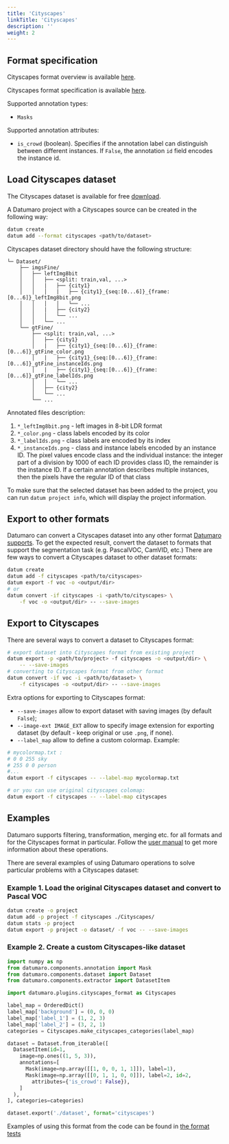 ```yaml
---
title: 'Cityscapes'
linkTitle: 'Cityscapes'
description: ''
weight: 2
---
```


## Format specification

Cityscapes format overview is available [here](https://www.cityscapes-dataset.com/dataset-overview/).

Cityscapes format specification is available [here](https://github.com/mcordts/cityscapesScripts#the-cityscapes-dataset).

Supported annotation types:
- `Masks`

Supported annotation attributes:
- `is_crowd` (boolean). Specifies if the annotation label can
  distinguish between different instances.
  If `False`, the annotation `id` field encodes the instance id.

## Load Cityscapes dataset

The Cityscapes dataset is available for free [download](https://www.cityscapes-dataset.com/downloads/).

A Datumaro project with a Cityscapes source can be created in the following way:

``` bash
datum create
datum add --format cityscapes <path/to/dataset>
```

Cityscapes dataset directory should have the following structure:

<!--lint disable fenced-code-flag-->
```
└─ Dataset/
    ├── imgsFine/
    │   ├── leftImg8bit
    │   │   ├── <split: train,val, ...>
    │   │   |   ├── {city1}
    │   │   │   |   ├── {city1}_{seq:[0...6]}_{frame:[0...6]}_leftImg8bit.png
    │   │   │   │   └── ...
    │   │   |   ├── {city2}
    │   │   │   └── ...
    │   │   └── ...
    └── gtFine/
        ├── <split: train,val, ...>
        │   ├── {city1}
        │   |   ├── {city1}_{seq:[0...6]}_{frame:[0...6]}_gtFine_color.png
        │   |   ├── {city1}_{seq:[0...6]}_{frame:[0...6]}_gtFine_instanceIds.png
        │   |   ├── {city1}_{seq:[0...6]}_{frame:[0...6]}_gtFine_labelIds.png
        │   │   └── ...
        │   ├── {city2}
        │   └── ...
        └── ...
```

Annotated files description:
1. `*_leftImg8bit.png` - left images in 8-bit LDR format
1. `*_color.png` - class labels encoded by its color
1. `*_labelIds.png` - class labels are encoded by its index
1. `*_instanceIds.png` - class and instance labels encoded by an instance ID.
  The pixel values encode class and the individual instance: the integer part
  of a division by 1000 of each ID provides class ID, the remainder
  is the instance ID. If a certain annotation describes multiple instances,
  then the pixels have the regular ID of that class

To make sure that the selected dataset has been added to the project, you can
run `datum project info`, which will display the project information.

## Export to other formats

Datumaro can convert a Cityscapes dataset into any other format [Datumaro supports](/docs/user-manual/supported_formats/).
To get the expected result, convert the dataset to formats
that support the segmentation task (e.g. PascalVOC, CamVID, etc.)
There are few ways to convert a Cityscapes dataset to other dataset formats:

``` bash
datum create
datum add -f cityscapes <path/to/cityscapes>
datum export -f voc -o <output/dir>
# or
datum convert -if cityscapes -i <path/to/cityscapes> \
    -f voc -o <output/dir> -- --save-images
```

## Export to Cityscapes

There are several ways to convert a dataset to Cityscapes format:

``` bash
# export dataset into Cityscapes format from existing project
datum export -p <path/to/project> -f cityscapes -o <output/dir> \
    -- --save-images
# converting to Cityscapes format from other format
datum convert -if voc -i <path/to/dataset> \
    -f cityscapes -o <output/dir> -- --save-images
```

Extra options for exporting to Cityscapes format:
- `--save-images` allow to export dataset with saving images
(by default `False`);
- `--image-ext IMAGE_EXT` allow to specify image extension
for exporting dataset (by default - keep original or use `.png`, if none).
- `--label_map` allow to define a custom colormap. Example:

``` bash
# mycolormap.txt :
# 0 0 255 sky
# 255 0 0 person
#...
datum export -f cityscapes -- --label-map mycolormap.txt

# or you can use original cityscapes colomap:
datum export -f cityscapes -- --label-map cityscapes
```

## Examples

Datumaro supports filtering, transformation, merging etc. for all formats
and for the Cityscapes format in particular. Follow the
[user manual](/docs/user-manual/)
to get more information about these operations.

There are several examples of using Datumaro operations to solve
particular problems with a Cityscapes dataset:

### Example 1. Load the original Cityscapes dataset and convert to Pascal VOC

```bash
datum create -o project
datum add -p project -f cityscapes ./Cityscapes/
datum stats -p project
datum export -p project -o dataset/ -f voc -- --save-images
```

### Example 2. Create a custom Cityscapes-like dataset

```python
import numpy as np
from datumaro.components.annotation import Mask
from datumaro.components.dataset import Dataset
from datumaro.components.extractor import DatasetItem

import datumaro.plugins.cityscapes_format as Cityscapes

label_map = OrderedDict()
label_map['background'] = (0, 0, 0)
label_map['label_1'] = (1, 2, 3)
label_map['label_2'] = (3, 2, 1)
categories = Cityscapes.make_cityscapes_categories(label_map)

dataset = Dataset.from_iterable([
  DatasetItem(id=1,
    image=np.ones((1, 5, 3)),
    annotations=[
      Mask(image=np.array([[1, 0, 0, 1, 1]]), label=1),
      Mask(image=np.array([[0, 1, 1, 0, 0]]), label=2, id=2,
        attributes={'is_crowd': False}),
    ]
  ),
], categories=categories)

dataset.export('./dataset', format='cityscapes')
```

Examples of using this format from the code can be found in
[the format tests](https://github.com/openvinotoolkit/datumaro/tree/develop/tests/test_cityscapes_format.py)
